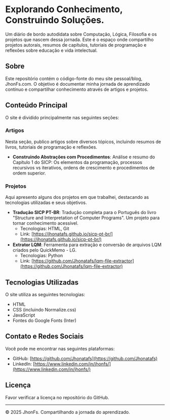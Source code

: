 # Explorando Conhecimento, Construindo Soluções.

Um diário de bordo autodidata sobre Computação, Lógica, Filosofia e os projetos que nascem dessa jornada. Este é o espaço onde compartilho projetos autorais, resumos de capítulos, tutoriais de programação e reflexões sobre educação e vida intelectual.

## Sobre

Este repositório contém o código-fonte do meu site pessoal/blog, JhonFs.com. O objetivo é documentar minha jornada de aprendizado contínuo e compartilhar conhecimento através de artigos e projetos.

## Conteúdo Principal

O site é dividido principalmente nas seguintes seções:

### Artigos

Nesta seção, publico artigos sobre diversos tópicos, incluindo resumos de livros, tutoriais de programação e reflexões.

* **Construindo Abstrações com Procedimentos**: Análise e resumo do Capítulo 1 do SICP: Os elementos da programação, processos recursivos vs iterativos, ordens de crescimento e procedimentos de ordem superior.

### Projetos

Aqui apresento alguns dos projetos em que trabalhei, destacando as tecnologias utilizadas e seus objetivos.

* **Tradução SICP PT-BR**: Tradução completa para o Português do livro "Structure and Interpretation of Computer Programs". Um projeto para tornar conhecimento acessível.
    * Tecnologias: HTML, Git
    * Link: [https://jhonatafs.github.io/sicp-pt-br/](https://jhonatafs.github.io/sicp-pt-br/)
* **Extrator LQM**: Ferramenta para extração e conversão de arquivos LQM criados pelo QuickMemo - LG.
    * Tecnologias: Python
    * Link: [https://github.com/Jhonatafs/lqm-file-extractor](https://github.com/Jhonatafs/lqm-file-extractor)

## Tecnologias Utilizadas

O site utiliza as seguintes tecnologias:

* HTML
* CSS (incluindo Normalize.css)
* JavaScript
* Fontes do Google Fonts (Inter)

## Contato e Redes Sociais

Você pode me encontrar nas seguintes plataformas:

* GitHub: [https://github.com/Jhonatafs](https://github.com/Jhonatafs)
* LinkedIn: [https://www.linkedin.com/in/jhonfs/](https://www.linkedin.com/in/jhonfs/)

## Licença

Favor verificar a licença no repositório do GitHub.

---

&copy; 2025 JhonFs. Compartilhando a jornada do aprendizado.
